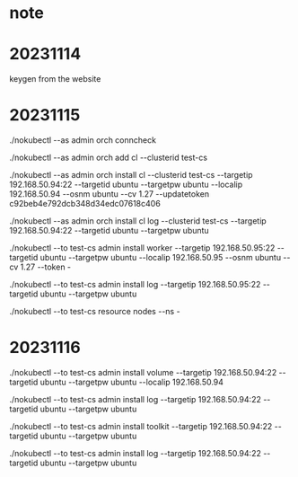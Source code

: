 # note


# 20231114

keygen from the website


# 20231115 


./nokubectl --as admin orch conncheck


./nokubectl --as admin orch add cl --clusterid test-cs


./nokubectl --as admin orch install cl --clusterid test-cs --targetip 192.168.50.94:22 --targetid ubuntu --targetpw ubuntu --localip 192.168.50.94 --osnm ubuntu --cv 1.27 --updatetoken c92beb4e792dcb348d34edc07618c406


./nokubectl --as admin orch install cl log --clusterid test-cs --targetip 192.168.50.94:22 --targetid ubuntu --targetpw ubuntu 


./nokubectl --to test-cs admin install worker --targetip 192.168.50.95:22 --targetid ubuntu --targetpw ubuntu --localip 192.168.50.95 --osnm ubuntu --cv 1.27 --token -


./nokubectl --to test-cs admin install log --targetip 192.168.50.95:22 --targetid ubuntu --targetpw ubuntu


./nokubectl --to test-cs resource nodes --ns -


# 20231116


./nokubectl --to test-cs admin install volume --targetip 192.168.50.94:22 --targetid ubuntu --targetpw ubuntu --localip 192.168.50.94 

./nokubectl --to test-cs admin install log --targetip 192.168.50.94:22 --targetid ubuntu --targetpw ubuntu


./nokubectl --to test-cs admin install toolkit --targetip 192.168.50.94:22 --targetid ubuntu --targetpw ubuntu

./nokubectl --to test-cs admin install log --targetip 192.168.50.94:22 --targetid ubuntu --targetpw ubuntu